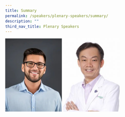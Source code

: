 ```yaml
---
title: Summary
permalink: /speakers/plenary-speakers/summary/
description: ""
third_nav_title: Plenary Speakers
---
```

<div class="image-container">
    <a href="https://hpb.gov.sg/"><img src="/images/my-passport-photo%201.png" alt="Image 1"></a>
    <a href="https://www.aic.sg/"><img src="/images/Phy-Ho-Wee-Kok-315x300-c-default%201.png" alt="Image 2"></a>
</div>